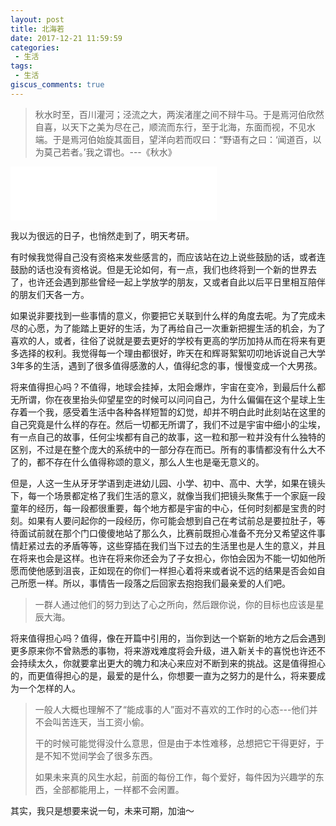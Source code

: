 ```yaml
---
layout: post
title: 北海若
date: 2017-12-21 11:59:59
categories:
 - 生活
tags:
 - 生活
giscus_comments: true
---
```



> 秋水时至，百川灌河；泾流之大，两涘渚崖之间不辩牛马。于是焉河伯欣然自喜，以天下之美为尽在己，顺流而东行，至于北海，东面而视，不见水端。于是焉河伯始旋其面目，望洋向若而叹曰：“野语有之曰：‘闻道百，以为莫己若者。’我之谓也。---《秋水》
<!-- more -->

<iframe frameborder="no" border="0" marginwidth="0" marginheight="0" width=330 height=86 src="//music.163.com/outchain/player?type=2&id=441532&auto=0&height=66"></iframe>

我以为很远的日子，也悄然走到了，明天考研。

有时候我觉得自己没有资格来发些感言的，而应该站在边上说些鼓励的话，或者连鼓励的话也没有资格说。但是无论如何，有一点，我们也终将到一个新的世界去了，也许还会遇到那些曾经一起上学放学的朋友，又或者自此以后平日里相互陪伴的朋友们天各一方。

如果说非要找到一些事情的意义，你要把它关联到什么样的角度去呢。为了完成未尽的心愿，为了能踏上更好的生活，为了再给自己一次重新把握生活的机会，为了喜欢的人，或者，往俗了说就是要去更好的学校有更高的学历加持从而在将来有更多选择的权利。我觉得每一个理由都很好，昨天在和辉哥絮絮叨叨地诉说自己大学3年多的生活，遇到了很多值得感激的人，值得纪念的事，慢慢变成一个大男孩。

将来值得担心吗？不值得，地球会挂掉，太阳会爆炸，宇宙在变冷，到最后什么都无所谓，你在夜里抬头仰望星空的时候可以问问自己，为什么偏偏在这个星球上生存着一个我，感受着生活中各种各样短暂的幻觉，却并不明白此时此刻站在这里的自己究竟是什么样的存在。然后一切都无所谓了，我们不过是宇宙中细小的尘埃，有一点自己的故事，任何尘埃都有自己的故事，这一粒和那一粒并没有什么独特的区别，不过是在整个庞大的系统中的一部分存在而已。所有的事情都没有什么大不了的，都不存在什么值得称颂的意义，那么人生也是毫无意义的。

但是，人这一生从牙牙学语到走进幼儿园、小学、初中、高中、大学，如果在镜头下，每一个场景都定格了我们生活的意义，就像当我们把镜头聚焦于一个家庭一段童年的经历，每一段都很重要，每个地方都是宇宙的中心，任何时刻都是宝贵的时刻。如果有人要问起你的一段经历，你可能会想到自己在考试前总是要拉肚子，等待面试前就在那个门口傻傻地站了那么久，比赛前既担心准备不充分又希望这件事情赶紧过去的矛盾等等，这些穿插在我们当下过去的生活里也是人生的意义，并且在将来也会是这样。也许在将来你还会为了子女担心，你怕会因为不能一切如他所愿而使他感到沮丧，正如现在的你们一样担心着将来或者说不远的结果是否会如自己所愿一样。所以，事情告一段落之后回家去抱抱我们最亲爱的人们吧。

> 一群人通过他们的努力到达了心之所向，然后跟你说，你的目标也应该是星辰大海。

将来值得担心吗？值得，像在开篇中引用的，当你到达一个崭新的地方之后会遇到更多原来你不曾熟悉的事物，将来游戏难度将会升级，进入新关卡的喜悦也许还不会持续太久，你就要拿出更大的魄力和决心来应对不断到来的挑战。这是值得担心的，而更值得担心的是，最爱的是什么，你想要一直为之努力的是什么，将来要成为一个怎样的人。

> 一般人大概也理解不了“能成事的人”面对不喜欢的工作时的心态---他们并不会叫苦连天，当工资小偷。
>
> 干的时候可能觉得没什么意思，但是由于本性难移，总想把它干得更好，于是不知不觉间学会了很多东西。
>
> 如果未来真的风生水起，前面的每份工作，每个爱好，每件因为兴趣学的东西，全部都能用上，一样都不会闲置。

其实，我只是想要来说一句，未来可期，加油～